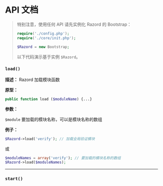 # API 文档

> 特别注意，使用任何 API 请先实例化 Razord 的 Bootstrap：
> ```php
> require('./config.php');
> require('./core/init.php');
> 
> $Razord = new Bootstrap;
> ```
> 以下代码演示基于实例 `$Razord`。

### `load()`

**描述：** Razord 加载模块函数

**原型：**
```php
public function load ($moduleName) {...}
```

**参数：**

`$module` 要加载的模块名称，可以是模块名称的数组

**例子：**

```php
$Razord->load('verify'); // 加载全局验证模块
```
或
```php
$moduleNames = array('verify'); // 要加载的模块名称的数组
$Razord->load($moduleNames);
```
***

### `start()`